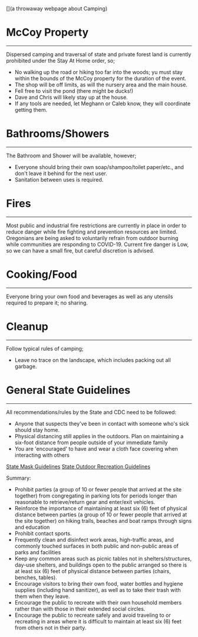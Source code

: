 [](a throwaway webpage about Camping)

# <a name="id-0"></a> McCoy Property
---
Dispersed camping and traversal of state and private forest land is currently prohibited under the Stay At Home order, so;
* No walking up the road or hiking too far into the woods; yu must stay within the bounds of the McCoy property for the duration of the event. 
* The shop will be off limits, as will the nursery area and the main house. 
* Fell free to visit the pond (there might be ducks!)
* Dave and Chris will likely stay up at the house.
* If any tools are needed, let Meghann or Caleb know, they will coordinate getting them.

# <a name="id-1"></a> Bathrooms/Showers
---
The Bathroom and Shower will be available, however;
* Everyone should bring their own soap/shampoo/toilet paper/etc., and don't leave it behind for the next user.
* Sanitation between uses is required.

# <a name="id-2"></a> Fires
---
Most public and industrial fire restrictions are currently in place in order to reduce danger while fire fighting and prevention resources are limited. Oregonians are being asked to voluntarily refrain from outdoor burning while communities are responding​ to ​COVID-19. Current fire danger is Low, so we can have a small fire, but careful discretion is advised. 

# <a name="id-3"></a> Cooking/Food
---
Everyone bring your own food and beverages as well as any utensils required to prepare it; no sharing. 

# <a name="id-4"></a> Cleanup
---
Follow typical rules of camping; 
* Leave no trace on the landscape, which includes packing out all garbage.

# <a name="id-5"></a> General State Guidelines 
---
All recommendations/rules by the State and CDC need to be followed:
* Anyone that suspects they've been in contact with someone who's sick should stay home.
* Physical distancing still applies in the outdoors. Plan on maintaining a six-foot distance from people outside of your immediate family
* You are 'encouraged' to have and wear a cloth face covering when interacting with others

<a href=https://sharedsystems.dhsoha.state.or.us/DHSForms/Served/le2288K.pdf>State Mask Guidelines</a>
<a href="https://sharedsystems.dhsoha.state.or.us/DHSForms/Served/le2342E.pdf">State Outdoor Recreation Guidelines</a>

Summary:
* Prohibit parties (a group of 10 or fewer people that arrived at the site together) from congregating in parking lots for periods longer than reasonable to retrieve/return gear and enter/exit vehicles.
* Reinforce the importance of maintaining at least six (6) feet of physical distance between parties (a group of 10 or fewer people that arrived at the site together) on
  hiking trails, beaches and boat ramps through signs and education 
* Prohibit contact sports. 
* Frequently clean and disinfect work areas, high-traffic areas, and commonly touched surfaces in both public and non-public areas of parks and facilities
* Keep any common areas such as picnic tables not in shelters/structures, day-use shelters, and buildings open to the public arranged so there is at least six (6) feet of physical distance between parties (chairs, benches, tables).
* Encourage visitors to bring their own food, water bottles and hygiene supplies (including hand sanitizer), as well as to take their trash with them when they leave.
* Encourage the public to recreate with their own household members rather than with those in their extended social circles.
* Encourage the public to recreate safely and avoid traveling to or recreating in areas where it is difficult to maintain at least six (6) feet from others not in their party.

 